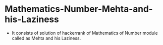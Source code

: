 # Mathematics-Number-Mehta-and-his-Laziness
- It consists of solution of hackerrank of Mathematics of Number module called as Mehta and his Laziness.

